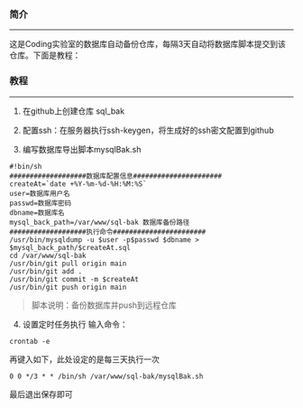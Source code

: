 ### 简介
---
这是Coding实验室的数据库自动备份仓库，每隔3天自动将数据库脚本提交到该仓库。下面是教程：

### 教程
---
1. 在github上创建仓库 sql_bak

2. 配置ssh：在服务器执行ssh-keygen，将生成好的ssh密文配置到github

3. 编写数据库导出脚本mysqlBak.sh

```
#!bin/sh
###################数据库配置信息######################
createAt=`date +%Y-%m-%d-%H:%M:%S`
user=数据库用户名
passwd=数据库密码
dbname=数据库名
mysql_back_path=/var/www/sql-bak 数据库备份路径
###################执行命令#######################
/usr/bin/mysqldump -u $user -p$passwd $dbname > $mysql_back_path/$createAt.sql
cd /var/www/sql-bak
/usr/bin/git pull origin main
/usr/bin/git add .
/usr/bin/git commit -m $createAt
/usr/bin/git push origin main
```
> 脚本说明：备份数据库并push到远程仓库

4. 设置定时任务执行 输入命令：
```
crontab -e
```
再键入如下，此处设定的是每三天执行一次
```
0 0 */3 * * /bin/sh /var/www/sql-bak/mysqlBak.sh
```
最后退出保存即可
